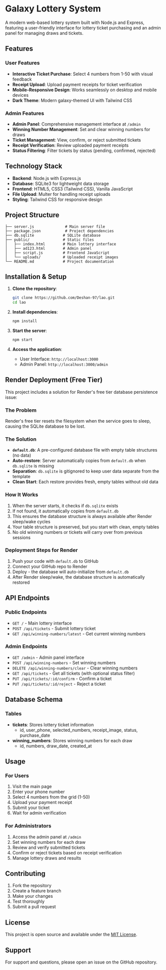 # Galaxy Lottery System

A modern web-based lottery system built with Node.js and Express, featuring a user-friendly interface for lottery ticket purchasing and an admin panel for managing draws and tickets.

## Features

### User Features
- **Interactive Ticket Purchase**: Select 4 numbers from 1-50 with visual feedback
- **Receipt Upload**: Upload payment receipts for ticket verification
- **Mobile-Responsive Design**: Works seamlessly on desktop and mobile devices
- **Dark Theme**: Modern galaxy-themed UI with Tailwind CSS

### Admin Features
- **Admin Panel**: Comprehensive management interface at `/admin`
- **Winning Number Management**: Set and clear winning numbers for draws
- **Ticket Management**: View, confirm, or reject submitted tickets
- **Receipt Verification**: Review uploaded payment receipts
- **Status Filtering**: Filter tickets by status (pending, confirmed, rejected)

## Technology Stack

- **Backend**: Node.js with Express.js
- **Database**: SQLite3 for lightweight data storage
- **Frontend**: HTML5, CSS3 (Tailwind CSS), Vanilla JavaScript
- **File Upload**: Multer for handling receipt uploads
- **Styling**: Tailwind CSS for responsive design

## Project Structure

```
├── server.js              # Main server file
├── package.json           # Project dependencies
├── db.sqlite             # SQLite database
├── public/               # Static files
│   ├── index.html        # Main lottery interface
│   ├── ad123.html        # Admin panel
│   ├── script.js         # Frontend JavaScript
│   └── uploads/          # Uploaded receipt images
└── README.md             # Project documentation
```

## Installation & Setup

1. **Clone the repository**:
   ```bash
   git clone https://github.com/Deshan-97/lao.git
   cd lao
   ```

2. **Install dependencies**:
   ```bash
   npm install
   ```

3. **Start the server**:
   ```bash
   npm start
   ```

4. **Access the application**:
   - User Interface: `http://localhost:3000`
   - Admin Panel: `http://localhost:3000/admin`

## Render Deployment (Free Tier)

This project includes a solution for Render's free tier database persistence issue:

### The Problem
Render's free tier resets the filesystem when the service goes to sleep, causing the SQLite database to be lost.

### The Solution
- **`default.db`**: A pre-configured database file with empty table structures (no data)
- **Auto-restore**: Server automatically copies from `default.db` when `db.sqlite` is missing
- **Separation**: `db.sqlite` is gitignored to keep user data separate from the template
- **Clean Start**: Each restore provides fresh, empty tables without old data

### How It Works
1. When the server starts, it checks if `db.sqlite` exists
2. If not found, it automatically copies from `default.db`
3. This ensures the database structure is always available after Render sleep/wake cycles
4. Your table structure is preserved, but you start with clean, empty tables
5. No old winning numbers or tickets will carry over from previous sessions

### Deployment Steps for Render
1. Push your code with `default.db` to GitHub
2. Connect your GitHub repo to Render
3. Deploy - the database will auto-initialize from `default.db`
4. After Render sleep/wake, the database structure is automatically restored

## API Endpoints

### Public Endpoints
- `GET /` - Main lottery interface
- `POST /api/tickets` - Submit lottery ticket
- `GET /api/winning-numbers/latest` - Get current winning numbers

### Admin Endpoints
- `GET /admin` - Admin panel interface
- `POST /api/winning-numbers` - Set winning numbers
- `DELETE /api/winning-numbers/clear` - Clear winning numbers
- `GET /api/tickets` - Get all tickets (with optional status filter)
- `PUT /api/tickets/:id/confirm` - Confirm a ticket
- `PUT /api/tickets/:id/reject` - Reject a ticket

## Database Schema

### Tables
- **tickets**: Stores lottery ticket information
  - id, user_phone, selected_numbers, receipt_image, status, purchase_date
- **winning_numbers**: Stores winning numbers for each draw
  - id, numbers, draw_date, created_at

## Usage

### For Users
1. Visit the main page
2. Enter your phone number
3. Select 4 numbers from the grid (1-50)
4. Upload your payment receipt
5. Submit your ticket
6. Wait for admin verification

### For Administrators
1. Access the admin panel at `/admin`
2. Set winning numbers for each draw
3. Review and verify submitted tickets
4. Confirm or reject tickets based on receipt verification
5. Manage lottery draws and results

## Contributing

1. Fork the repository
2. Create a feature branch
3. Make your changes
4. Test thoroughly
5. Submit a pull request

## License

This project is open source and available under the [MIT License](LICENSE).

## Support

For support and questions, please open an issue on the GitHub repository.